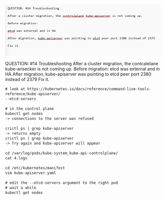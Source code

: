 ![alt text](image.png)

QUESTION:
#14 Troubleshooting
After
a cluster migration, the contcalelane kube-arisecker is not coming up.
Before migration:
etcd was external and in HA
After migration, kube-apiserver was pointing to etcd peer port 2380 instead of 2379
Fix it.

```
# look at https://kubernetes.io/docs/reference/command-line-tools-reference/kube-apiserver/
--etcd-servers

# in the control plane
kubectl get nodes
-> connections to the server was refused

crictl ps | grep kube-apiserver
-> returns empty
crictl ps | grep kube-apiserver
-> Try again and kube-apiserver will appear

cd /var/log/pods/kube-system_kube-api-controlplane/
cat 4.logs

cd /etc/kubernetes/manifest
vim kube-apiserver.yaml

# edit the --etcd-servers argument to the right pod
# wait a while 
kubectl get nodes
```
